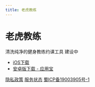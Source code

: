 ```yaml
---
title: 老虎教练
---
```

# 老虎教练
清洗纯净的健身教练约课工具
建设中

- [iOS下载](https://itunes.apple.com/app/老虎教练-私教会员管理排课约课工具/id1091210505?ls=1&mt=8)
- [安卓版下载 - 应用宝](https://a.app.qq.com/o/simple.jsp?pkgname=hk.socap.tigercoach)

[隐私政策](/privacy.html)
[服务状态](http://status.tigerf.it)
[蜀ICP备19003905号-1](https://www.miibeian.gov.cn)
